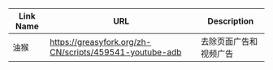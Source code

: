 | Link Name       | URL                                                    | Description                    |
|-----------------|--------------------------------------------------------|--------------------------------|
| 油猴            | https://greasyfork.org/zh-CN/scripts/459541-youtube-adb|   去除页面广告和视频广告        |   

